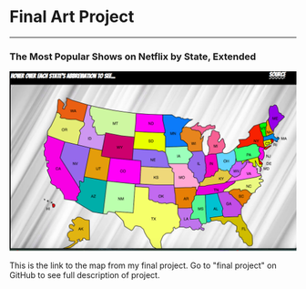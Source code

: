 # Final Art Project 
------

###  The Most Popular Shows on Netflix by State, Extended 
![Sarah Perrin](images/screenshot.png?raw=true "Sarah Perrin")

This is the link to the map from my final project. Go to "final project" on GitHub to see full description of project. 